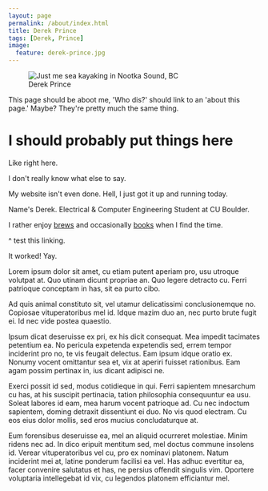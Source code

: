 ```yaml
---
layout: page
permalink: /about/index.html
title: Derek Prince
tags: [Derek, Prince]
image:
  feature: derek-prince.jpg
---
```

<figure>
  <img src="{{ site.url }}/images/derek-prince.jpg" alt="Just me sea kayaking in Nootka Sound, BC">
  <figcaption>Derek Prince</figcaption>
</figure>

This page should be aboot me, 'Who dis?' should link to an 'about this page.' Maybe? They're pretty much the same thing.

# I should probably put things here  
Like right here.

I don't really know what else to say.

My website isn't even done.
Hell, I just got it up and running today.

Name's Derek. Electrical & Computer Engineering Student at CU Boulder.

I rather enjoy [brews](../brews/index.html) and occasionally [books](../books/index.html) when I find the time.

^ test this linking.

It worked! Yay.

Lorem ipsum dolor sit amet, cu etiam putent aperiam pro, usu utroque volutpat at. Quo utinam dicunt propriae an. Quo legere detracto cu. Ferri patrioque conceptam in has, sit ea purto cibo.

Ad quis animal constituto sit, vel utamur delicatissimi conclusionemque no. Copiosae vituperatoribus mel id. Idque mazim duo an, nec purto brute fugit ei. Id nec vide postea quaestio.

Ipsum dicat deseruisse ex pri, ex his dicit consequat. Mea impedit tacimates petentium ea. No pericula expetenda expetendis sed, errem tempor inciderint pro no, te vis feugait delectus. Eam ipsum idque oratio ex. Nonumy vocent omittantur sea et, vix at aperiri fuisset rationibus. Eam agam possim pertinax in, ius dicant adipisci ne.

Exerci possit id sed, modus cotidieque in qui. Ferri sapientem mnesarchum cu has, at his suscipit pertinacia, tation philosophia consequuntur ea usu. Soleat labores id eam, mea harum vocent patrioque ad. Cu nec indoctum sapientem, doming detraxit dissentiunt ei duo. No vis quod electram. Cu eos eius dolor mollis, sed eros mucius concludaturque at.

Eum forensibus deseruisse ea, mel an aliquid ocurreret molestiae. Minim ridens nec ad. In dico eripuit mentitum sed, mel doctus commune insolens id. Verear vituperatoribus vel cu, pro ex nominavi platonem. Natum inciderint mei at, latine ponderum facilisi ea vel. Has adhuc evertitur ea, facer convenire salutatus et has, ne persius offendit singulis vim. Oportere voluptaria intellegebat id vix, cu legendos platonem efficiantur mel.
